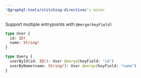 ```yaml
---
'@graphql-tools/stitching-directives': minor
---
```


Support multiple entrypoints with `@merge(keyField)`

```graphql
type User {
  id: ID!
  name: String!
}

type Query {
  userById(id: ID!): User @merge(keyField: "id")
  userByName(name: String!): User @merge(keyField: "name")
}
```
